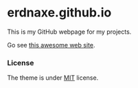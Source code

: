 # erdnaxe.github.io

This is my GitHub webpage for my projects.

Go see [this awesome web site](https://erdnaxe.github.io/).

### License

The theme is under [MIT](LICENSE.md) license.
